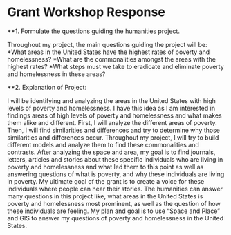 # Grant Workshop Response 

**1. Formulate the questions guiding the humanities project.


Throughout my project, the main questions guiding the project will be:
*What areas in the United States have the highest rates of poverty and homelessness?
*What are the commonalities amongst the areas with the highest rates?
*What steps must we take to eradicate and eliminate poverty and homelessness in these areas?

**2. Explanation of Project:

I will be identifying and analyzing the areas in the United States with high levels of poverty and homelessness. 
I have this idea as I am interested in findings areas of high levels of poverty and homelessness and what makes them alike 
and different. First, I will analyze the different areas of poverty. Then, I will find similarities and differences and try
to determine why those similarities and differences occur. Throughout my project, I will try to build different models and 
analyze them to find these commonalities and contrasts. After analyzing the space and area, my goal is to find journals, 
letters, articles and stories about these specific individuals who are living in poverty and homelessness and what led them 
to this point as well as answering questions of what is poverty, and why these individuals are living in poverty. My ultimate
goal of the grant is to create a voice for these individuals where people can hear their stories. The humanities can answer 
many questions in this project like, what areas in the United States is poverty and homelessness most prominent, as well as
the question of how these individuals are feeling. My plan and goal is to use “Space and Place” and GIS to answer my questions
of poverty and homelessness in the United States. 
